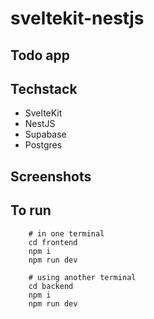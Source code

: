 # sveltekit-nestjs
## Todo app

## Techstack
  - SvelteKit
  - NestJS
  - Supabase
  - Postgres

## Screenshots


## To run
```
    # in one terminal
    cd frontend
    npm i
    npm run dev
```
```
    # using another terminal
    cd backend
    npm i
    npm run dev
```
